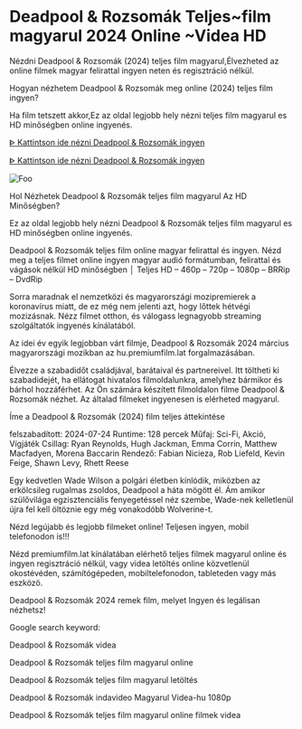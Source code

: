 # Deadpool & Rozsomák Teljes~film magyarul 2024 Online ~Videa HD

Nézdni Deadpool & Rozsomák (2024) teljes film magyarul,Élvezheted az online filmek magyar felirattal ingyen neten és regisztráció nélkül.

Hogyan nézhetem Deadpool & Rozsomák meg online (2024) teljes film ingyen?

Ha film tetszett akkor,Ez az oldal legjobb hely nézni teljes film magyarul es HD minőségben online ingyenés.

[ᐈ Kattintson ide nézni Deadpool & Rozsomák ingyen](https://filmhd.cloud/movie/533535/deadpool-wolverine-gift)

[ᐈ Kattintson ide nézni Deadpool & Rozsomák ingyen](https://filmhd.cloud/movie/533535/deadpool-wolverine-gift)

<animated-image data-catalyst=""><a href="https://filmhd.cloud/movie/533535/deadpool-wolverine-gift" rel="nofollow" data-target="animated-image.originalLink"><img src="https://camo.githubusercontent.com/917e6ed5c302499242165dcc02bdbce85c075fd21b35918eb9c0b771855261b8/68747470733a2f2f7374617469632e7769787374617469632e636f6d2f6d656469612f6232343966395f61646163386637306662336634356238383639313639366337376465313866337e6d76322e676966" alt="Foo" data-canonical-src="https://static.wixstatic.com/media/b249f9_adac8f70fb3f45b88691696c77de18f3~mv2.gif" style="max-width: 100%; display: inline-block;" data-target="animated-image.originalImage"></a>


Hol Nézhetek Deadpool & Rozsomák teljes film magyarul Az HD Minőségben?

Ez az oldal legjobb hely nézni Deadpool & Rozsomák teljes film magyarul es HD minőségben online ingyenés.

Deadpool & Rozsomák teljes film online magyar felirattal és ingyen. Nézd meg a teljes filmet online ingyen magyar audió formátumban, felirattal és vágások nélkül HD minőségben │ Teljes HD – 460p – 720p – 1080p – BRRip – DvdRip

Sorra maradnak el nemzetközi és magyarországi mozipremierek a koronavírus miatt, de ez még nem jelenti azt, hogy lőttek hétvégi mozizásnak. Nézz filmet otthon, és válogass legnagyobb streaming szolgáltatók ingyenés kínálatából.

Az idei év egyik legjobban várt filmje, Deadpool & Rozsomák 2024 március magyarországi mozikban az hu.premiumfilm.lat forgalmazásában.

Élvezze a szabadidőt családjával, barátaival és partnereivel. Itt töltheti ki szabadidejét, ha ellátogat hivatalos filmoldalunkra, amelyhez bármikor és bárhol hozzáférhet. Az Ön számára készített filmoldalon filme Deadpool & Rozsomák nézhet. Az általad filmeket ingyenesen is elérheted magyarul.

Íme a Deadpool & Rozsomák (2024) film teljes áttekintése

felszabadított: 2024-07-24 Runtime: 128 percek Műfaj: Sci-Fi, Akció, Vígjáték Csillag: Ryan Reynolds, Hugh Jackman, Emma Corrin, Matthew Macfadyen, Morena Baccarin Rendező: Fabian Nicieza, Rob Liefeld, Kevin Feige, Shawn Levy, Rhett Reese

Egy kedvetlen Wade Wilson a polgári életben kínlódik, miközben az erkölcsileg rugalmas zsoldos, Deadpool a háta mögött él. Ám amikor szülővilága egzisztenciális fenyegetéssel néz szembe, Wade-nek kelletlenül újra fel kell öltöznie egy még vonakodóbb Wolverine-t.

Nézd legújabb és legjobb filmeket online! Teljesen ingyen, mobil telefonodon is!!!

Nézd premiumfilm.lat kínálatában elérhető teljes filmek magyarul online és ingyen regisztráció nélkül, vagy videa letöltés online közvetlenül okostévéden, számítógépeden, mobiltelefonodon, tableteden vagy más eszközö.

Deadpool & Rozsomák 2024 remek film, melyet Ingyen és legálisan nézhetsz!

Google search keyword:

Deadpool & Rozsomák videa

Deadpool & Rozsomák teljes film magyarul online

Deadpool & Rozsomák teljes film magyarul letöltés

Deadpool & Rozsomák indavideo Magyarul Videa-hu 1080p

Deadpool & Rozsomák teljes film magyarul online filmek videa
